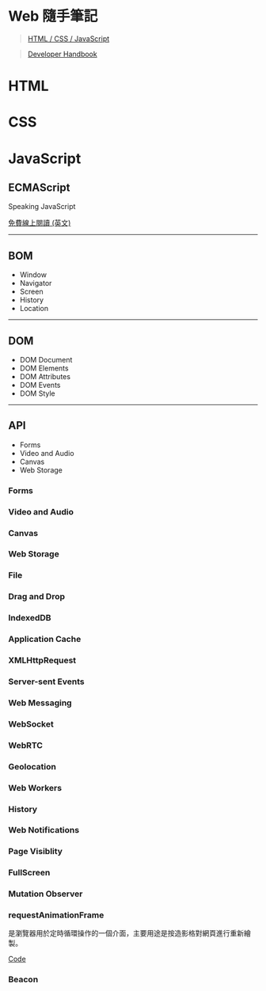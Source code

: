 # Web 隨手筆記
> [HTML / CSS / JavaScript](https://platform.html5.org/)

> [Developer Handbook](http://www.frontendhandbook.com/)

# HTML

# CSS

# JavaScript

## ECMAScript
Speaking JavaScript

[免費線上閱讀 (英文)](http://speakingjs.com/es5/)

***

## BOM
* Window
* Navigator
* Screen
* History
* Location

***

## DOM
* DOM Document
* DOM Elements
* DOM Attributes
* DOM Events
* DOM Style

***

## API
* Forms
* Video and Audio
* Canvas
* Web Storage

### Forms

### Video and Audio

### Canvas

### Web Storage

### File

### Drag and Drop

### IndexedDB

### Application Cache

### XMLHttpRequest

### Server-sent Events

### Web Messaging

### WebSocket

### WebRTC

### Geolocation

### Web Workers

### History

### Web Notifications

### Page Visiblity

### FullScreen

### Mutation Observer

### requestAnimationFrame
是瀏覽器用於定時循環操作的一個介面，主要用途是按造影格對網頁進行重新繪製。

[Code](http://codepen.io/Shyam-Chen/pen/KVqMjj)

### Beacon
